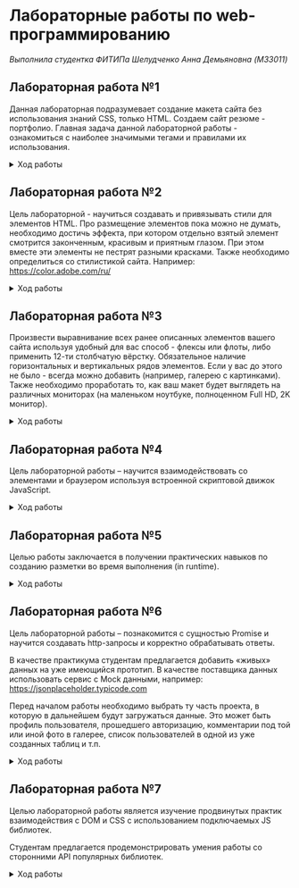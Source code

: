 # Лабораторные работы по web-программированию

*Выполнила студентка ФИТИПа Шелудченко Анна Демьяновна (M33011)*

## Лабораторная работа №1

Данная лабораторная подразумевает создание макета сайта без использования знаний CSS, только HTML. Создаем сайт резюме -
портфолио. Главная задача данной лабораторной работы - ознакомиться с наиболее значимыми тегами и правилами их
использования.
<details>
  <summary>Ход работы</summary>

1. [x] Установить любой текстовый редактор или же специализированное ПО
   (WebStorm и так далее) - на ваш выбор.
2. [x] Определиться с темой проекта и нарисовать макет вашего сайта (схематично) - расположение картинок, текста, поля
   контактов и т.д. - картинку также положить в репозиторий (Можно фотографию рисунка на листочке)
   ![web-42](https://user-images.githubusercontent.com/71404543/134245541-9ef18278-0b46-459d-ab29-94d37b88ead9.jpg)
3. [x] Задать кодировку страницы UTF-8
4. [x] Описать ключевые слова в метаинформации страницы, а также в описании страницы
5. [x] Для упрощения проектирования подключить файл стилей outlines.css (опционально)
6. [x] Приступить к написанию сайта:
    * [x] Добавить Doctype
    * [x] Добавить теги ```<html>```,```<head>``` и ```<body>```,
    * [x] Установить язык для сайта-русский
    * [x] Добавить заголовок страницы
    * [x] Убедиться что в README.md указано ваше ФИО и номер группы, добавить в выбранную тему.
    * [x] Выделить логические элементы вашего сайта с помощью тегов:
        * main
        * header
        * footer
    * [x] Использовать теги section, nav, article, aside, h1-h6, p - согласно их предназначению. (смотреть лекцию)
    * [x] Использовать теги перечисления (ul, ol) (например, для описание ваших успехов или неуспехов).
    * [x] Вставить блок с псевдографикой из символов ASCII
    * [x] Вставить snippet кода, оформив его соответствующими тегами.
    * [x] Добавить цитату и формулу вашего успеха (желательно использовать тэги sub и sup).

Для выделения наиболее важных моментов использовать strong и b, em и i, del и ins
</details>

## Лабораторная работа №2

Цель лабораторной - научиться создавать и привязывать стили для элементов HTML. Про размещение элементов пока можно не
думать, необходимо достичь эффекта, при котором отдельно взятый элемент смотрится законченным, красивым и приятным
глазом. При этом вместе эти элементы не пестрят разными красками. Также необходимо определиться со стилистикой сайта.
Например: https://color.adobe.com/ru/

<details>
<summary>Ход работы</summary>

1. [x] Создать и подключить собственный файл стилей
2. [x] Добавить стили всем элементам на странице (границы - отступы).
3. [x] Должны быть использованы различные по типу селекторы. (Желательно по какой-либо конкретной методологии, например
   БЭМ)
4. [x] Добавить картинки.
5. [x] Определить цвета заливки и теней для элементов
6. Применить стили для текста, задать свойства:
    * [x] размера шрифта
    * [x] высоты строки
    * [x] семейство используемых шрифтов
    * [x] насыщенность шрифта
    * [x] выравнивание текста (горизонтальное, вертикальное)
    * [x] фон и цвет текста
    * [x] отступы
    * [x] пробелы
    * [x] стилизация переформатированного текста
    * [x] подчеркивание, зачеркивание и другие
    * регистр символов

</details>

## Лабораторная работа №3

Произвести выравнивание всех ранее описанных элементов вашего сайта используя удобный для вас способ - флексы или флоты,
либо применить 12-ти столбчатую вёрстку. Обязательное наличие горизонтальных и вертикальных рядов элементов. Если у вас
до этого не было - всегда можно добавить (например, галерею с картинками). Также необходимо проработать то, как ваш
макет будет выглядеть на различных мониторах (на маленьком ноутбуке, полноценном Full HD, 2K монитор).

<details>
<summary>Ход работы</summary>

1. [x] Выбрать элементы, которые не будут отображаться на маленьких мониторах, например, рекламный баннер во всю длину
   footer’a. Использовать css-правила @media screen для скрытия элементов не умещающихся в клиентскую область.
2. [x] Закрепить элемент с помощью абсолютного позиционирования - например строку меню либо шапку или подвал сайта.
3. [x] Добавить на страницу таблицу с заголовками и стилями для чётных и нечётных строк. В качестве типа отображения
   таблицы рекомендуется воспользоваться grid’ом, для достижения лучшей адаптивности. (т.е. необходимо добиться того,
   чтобы колонки таблицы изменяли свой размер в зависимости от размера окна).

</details>

## Лабораторная работа №4

Цель лабораторной работы – научится взаимодействовать со элементами и браузером используя встроенной скриптовой движок
JavaScript.
<details>
<summary>Ход работы</summary>

1. [x] Добавить новые страницы для вашего проекта, согласно пунктам меню в шапке сайта.
2. [x] Создать скрипт, который будет выполнятся на каждой странице, добавить его в отдельную папку и подключить в
   разделе ```<head>``` ваших страниц.
3. [x] Используя IIFE, подписаться на события загрузки страницы и вывести в подвал статистическую информацию о скорости
   загрузки.  
   ![image](https://user-images.githubusercontent.com/71404543/140092847-a587d3c1-694b-48c8-ab04-bbf203c929ae.png)
4. [x] Добавить интерактивности меню, обработать события наведения мыши на конкретные пункты с использованием CSS либо
   JS.
5. [x] В зависимости от того, на какой странице находится пользователь (можно понять по document.location),
   добавить соответствующему пункту меню CSS class, отвечающий за «активное» состояние (см. пример).  
   ![image](https://user-images.githubusercontent.com/71404543/140092958-bab7fa23-e465-493e-8dbf-90f9f83f8d5f.png)

</details>

## Лабораторная работа №5

Целью работы заключается в получении практических навыков по созданию разметки во время выполнения (in runtime).
<details>
<summary>Ход работы</summary>

Необходимо создать отдельную страницу с Web-формой, в которой пользователь с помощью предложенных параметров мог бы создать таблицу по некоему шаблону, 
например, расписание занятий на 5-ти дневную либо 6-ти дневную неделю, выбрать максимальное количество занятий, язык на котором будет сгенерирована таблица и тому подобное.

Примерный ожидаемый результат лабораторной работы на примере проекта «список дел»: https://i.imgur.com/y5m4LyI.gif

1. [x] Создать отдельную страницу и отдельный файл со скриптом, добавить ссылку на «конструктор» в меню.
2. [x] Добавить `<form>` на новую страницу и `<div>` контейнер куда будут размещены результаты генерации.
3. [x] Обработать событие отправки формы (перехватить событие onSubmit) и без перезагрузки страницы отобразить результат генерации
4. [x] Предусмотреть возможность сохранения и загрузки введенных пользователем параметров в локальное хранилище браузера пользователя (читай как LocalStorage).

*Для стилизации элементов не используйте атрибуты style, предпочтительно использование атрибутов class из вашего заранее созданного файла со стилями.*

</details>

## Лабораторная работа №6
Цель лабораторной работы – познакомится с сущностью Promise и научится создавать http-запросы и корректно обрабатывать ответы.  
  
В качестве практикума студентам предлагается добавить «живых» данных на уже имеющийся прототип. В качестве поставщика данных использовать сервис с Mock данными, например: https://jsonplaceholder.typicode.com  
  
Перед началом работы необходимо выбрать ту часть проекта, в которую в дальнейшем будут загружаться данные. Это может быть профиль пользователя, прошедшего авторизацию, комментарии под той или иной фото в галерее, список пользователей в одной из уже созданных таблиц и т.п.
<details>
<summary>Ход работы</summary>

1. [x] Добавить отдельный скрипт и подключить на страницу где подразумевается сетевое взаимодействие.
2. [x] Добавить gif-анимацию либо свою произвольную css-анимацию для элемента типа preloader под элементом где планируется отобразить запрашиваемый контент
3. [x] Дождаться события загрузки страницы и инициализовать обращение к поставщику данных используя Fetch API (https://developer.mozilla.org/ru/docs/Web/API/Fetch_API)
4. [x] После получения ответа, скрыть preloader, десериализовать данные в JSON объект и отрендерить полученные данные.
5. [x] ~~Добавить псевдо-случайную фильтрацию к запросам (например при первом обращении получать комментарии с id 100 и выше, а при втором c id 200 и меньше).~~
6. [x] Добавить обработку ошибок (например – сеть перестала быть доступна и запрос не был выполнен), в случае исключительной ситуации добавить под элементом заплатку, например, «⚠ Что-то пошло не так».
</details>

## Лабораторная работа №7
Целью лабораторной работы является изучение продвинутых практик взаимодействия с DOM и CSS с использованием подключаемых JS библиотек.

Студентам предлагается продемонстрировать умения работы со сторонними API популярных библиотек.
<details>
<summary>Ход работы</summary>

1. [ ] Выберите одну – две UI библиотеки которые можно интегрировать в ваш проект из предложенного списка: https://github.com/sorrycc/awesome-javascript
2. [ ] Опишите use-case сценарий с использованием выбранных библиотек и реализуйте его.
3. [ ] Добавьте комментарии в JS-коде перед вызовами сторонних библиотек с указанием того какой аргумент функции для чего используется и как именно вы конфигурируете ту или иную часть библиотеки.
4. [ ] Добавьте стилизацию подключенных компонентов, чтобы они не выбивались из уже используемой цветовой палитры вашего проекта. 

Лабораторная работа скорее творческая и поможет добрать недостающие баллы если подключенные библиотеки будет использованы качественно в полном объеме предлагаемых возможностей. (т.е. подключение всего Bootstrap фреймворка ради одного элемента внутри таблички не выглядит оправданным)
</details>